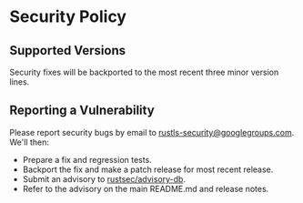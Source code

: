 # Security Policy

## Supported Versions

Security fixes will be backported to the most recent three minor version lines.

## Reporting a Vulnerability

Please report security bugs by email to rustls-security@googlegroups.com.
We'll then:

- Prepare a fix and regression tests.
- Backport the fix and make a patch release for most recent release.
- Submit an advisory to [rustsec/advisory-db](https://github.com/RustSec/advisory-db).
- Refer to the advisory on the main README.md and release notes.
